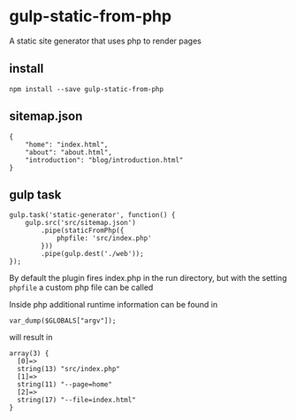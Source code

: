 # gulp-static-from-php
A static site generator that uses php to render pages

## install
```
npm install --save gulp-static-from-php
```

## sitemap.json
```
{
	"home": "index.html",
	"about": "about.html",
	"introduction": "blog/introduction.html"
}
```

## gulp task
```
gulp.task('static-generator', function() {
	gulp.src('src/sitemap.json')
		.pipe(staticFromPhp({
			phpfile: 'src/index.php'
		}))
		.pipe(gulp.dest('./web'));
});
```

By default the plugin fires index.php in the run directory, but with the setting `phpfile` a custom php file can be called

Inside php additional runtime information can be found in 
```
var_dump($GLOBALS["argv"]);
```
will result in 
```
array(3) {
  [0]=>
  string(13) "src/index.php"
  [1]=>
  string(11) "--page=home"
  [2]=>
  string(17) "--file=index.html"
}
```
